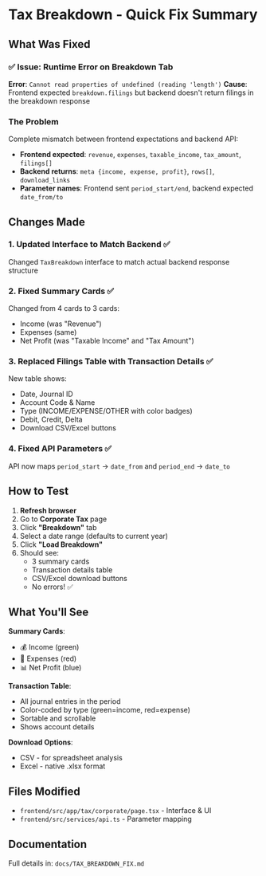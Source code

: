 # Tax Breakdown - Quick Fix Summary

## What Was Fixed

### ✅ Issue: Runtime Error on Breakdown Tab
**Error**: `Cannot read properties of undefined (reading 'length')`
**Cause**: Frontend expected `breakdown.filings` but backend doesn't return filings in the breakdown response

### The Problem
Complete mismatch between frontend expectations and backend API:
- **Frontend expected**: `revenue`, `expenses`, `taxable_income`, `tax_amount`, `filings[]`
- **Backend returns**: `meta {income, expense, profit}`, `rows[]`, `download_links`
- **Parameter names**: Frontend sent `period_start/end`, backend expected `date_from/to`

## Changes Made

### 1. Updated Interface to Match Backend ✅
Changed `TaxBreakdown` interface to match actual backend response structure

### 2. Fixed Summary Cards ✅
Changed from 4 cards to 3 cards:
- Income (was "Revenue")
- Expenses (same)
- Net Profit (was "Taxable Income" and "Tax Amount")

### 3. Replaced Filings Table with Transaction Details ✅
New table shows:
- Date, Journal ID
- Account Code & Name
- Type (INCOME/EXPENSE/OTHER with color badges)
- Debit, Credit, Delta
- Download CSV/Excel buttons

### 4. Fixed API Parameters ✅
API now maps `period_start` → `date_from` and `period_end` → `date_to`

## How to Test

1. **Refresh browser**
2. Go to **Corporate Tax** page
3. Click **"Breakdown"** tab
4. Select a date range (defaults to current year)
5. Click **"Load Breakdown"**
6. Should see:
   - 3 summary cards
   - Transaction details table
   - CSV/Excel download buttons
   - No errors! ✅

## What You'll See

**Summary Cards**:
- 💰 Income (green)
- 💸 Expenses (red)  
- 📊 Net Profit (blue)

**Transaction Table**:
- All journal entries in the period
- Color-coded by type (green=income, red=expense)
- Sortable and scrollable
- Shows account details

**Download Options**:
- CSV - for spreadsheet analysis
- Excel - native .xlsx format

## Files Modified

- `frontend/src/app/tax/corporate/page.tsx` - Interface & UI
- `frontend/src/services/api.ts` - Parameter mapping

## Documentation

Full details in: `docs/TAX_BREAKDOWN_FIX.md`
